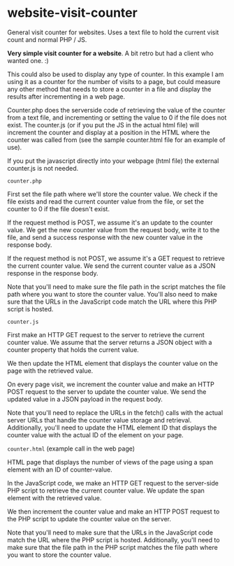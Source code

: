 # website-visit-counter
General visit counter for websites. Uses a text file to hold the current visit count and normal PHP / JS.

**Very simple visit counter for a website**. A bit retro but had a client who wanted one. :)

This could also be used to display any type of counter. In this example I am using it as a counter for the number of visits to a page, but could measure any other method that needs to store a counter in a file and display the results after incrementing in a web page.

Counter.php does the serverside code of retrieving the value of the counter from a text file, and incrementing or setting the value to 0 if the file does not exist. The counter.js (or if you put the JS in the actual html file) will increment the counter and display at a position in the HTML where the counter was called from (see the sample counter.html file for an example of use).

If you put the javascript directly into your webpage (html file) the external counter.js is not needed.

`counter.php`

First set the file path where we'll store the counter value. We check if the file exists and read the current counter value from the file, or set the counter to 0 if the file doesn't exist.

If the request method is POST, we assume it's an update to the counter value. We get the new counter value from the request body, write it to the file, and send a success response with the new counter value in the response body.

If the request method is not POST, we assume it's a GET request to retrieve the current counter value. We send the current counter value as a JSON response in the response body.

Note that you'll need to make sure the file path in the script matches the file path where you want to store the counter value. You'll also need to make sure that the URLs in the JavaScript code match the URL where this PHP script is hosted.

`counter.js`

First make an HTTP GET request to the server to retrieve the current counter value. We assume that the server returns a JSON object with a counter property that holds the current value.

We then update the HTML element that displays the counter value on the page with the retrieved value.

On every page visit, we increment the counter value and make an HTTP POST request to the server to update the counter value. We send the updated value in a JSON payload in the request body.

Note that you'll need to replace the URLs in the fetch() calls with the actual server URLs that handle the counter value storage and retrieval. Additionally, you'll need to update the HTML element ID that displays the counter value with the actual ID of the element on your page.

`counter.html` (example call in the web page)

HTML page that displays the number of views of the page using a span element with an ID of counter-value.

In the JavaScript code, we make an HTTP GET request to the server-side PHP script to retrieve the current counter value. We update the span element with the retrieved value.

We then increment the counter value and make an HTTP POST request to the PHP script to update the counter value on the server.

Note that you'll need to make sure that the URLs in the JavaScript code match the URL where the PHP script is hosted. Additionally, you'll need to make sure that the file path in the PHP script matches the file path where you want to store the counter value.
